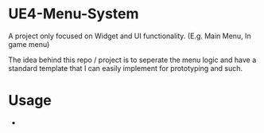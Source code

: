 # UE4-Menu-System
A project only focused on Widget and UI functionality. (E.g. Main Menu, In game menu)

<p>The idea behind this repo / project is to seperate the menu logic and have a standard template that I can easily implement for prototyping and such.</p>

# Usage
-
